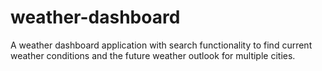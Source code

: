 # weather-dashboard
A weather dashboard application with search functionality to find current weather conditions and the future weather outlook for multiple cities.
